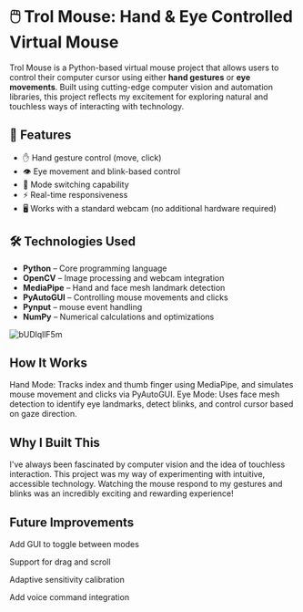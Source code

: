 # 🖱️ Trol Mouse: Hand & Eye Controlled Virtual Mouse

Trol Mouse is a Python-based virtual mouse project that allows users to control their computer cursor using either **hand gestures** or **eye movements**. Built using cutting-edge computer vision and automation libraries, this project reflects my excitement for exploring natural and touchless ways of interacting with technology.

## 🚀 Features

- ✋ Hand gesture control (move, click)
- 👁️ Eye movement and blink-based control
- 🎯 Mode switching capability
- ⚡ Real-time responsiveness
- 🖥️ Works with a standard webcam (no additional hardware required)

## 🛠️ Technologies Used

- **Python** – Core programming language
- **OpenCV** – Image processing and webcam integration
- **MediaPipe** – Hand and face mesh landmark detection
- **PyAutoGUI** – Controlling mouse movements and clicks
- **Pynput** – mouse event handling
- **NumPy** – Numerical calculations and optimizations

![bUDlqllF5m](https://github.com/user-attachments/assets/a5bbe979-9235-4746-9603-6d9f2214904e)

## How It Works

Hand Mode: Tracks index and thumb finger using MediaPipe, and simulates mouse movement and clicks via PyAutoGUI.
Eye Mode: Uses face mesh detection to identify eye landmarks, detect blinks, and control cursor based on gaze direction.

## Why I Built This

I've always been fascinated by computer vision and the idea of touchless interaction. This project was my way of experimenting with intuitive, accessible technology. Watching the mouse respond to my gestures and blinks was an incredibly exciting and rewarding experience!

## Future Improvements
Add GUI to toggle between modes

Support for drag and scroll

Adaptive sensitivity calibration

Add voice command integration
    
